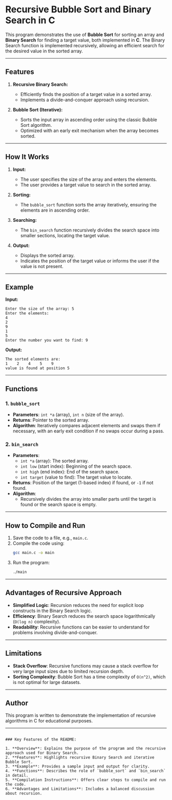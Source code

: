 
# Recursive Bubble Sort and Binary Search in C

This program demonstrates the use of **Bubble Sort** for sorting an array and **Binary Search** for finding a target value, both implemented in **C**. The Binary Search function is implemented recursively, allowing an efficient search for the desired value in the sorted array.

---

## Features

1. **Recursive Binary Search:**
   - Efficiently finds the position of a target value in a sorted array.
   - Implements a divide-and-conquer approach using recursion.

2. **Bubble Sort (Iterative):**
   - Sorts the input array in ascending order using the classic Bubble Sort algorithm.
   - Optimized with an early exit mechanism when the array becomes sorted.

---

## How It Works

1. **Input:**
   - The user specifies the size of the array and enters the elements.
   - The user provides a target value to search in the sorted array.

2. **Sorting:**
   - The `bubble_sort` function sorts the array iteratively, ensuring the elements are in ascending order.

3. **Searching:**
   - The `bin_search` function recursively divides the search space into smaller sections, locating the target value.

4. **Output:**
   - Displays the sorted array.
   - Indicates the position of the target value or informs the user if the value is not present.

---

## Example

**Input:**
```
Enter the size of the array: 5
Enter the elements:
4
2
9
1
5
Enter the number you want to find: 9
```

**Output:**
```
The sorted elements are:
1    2    4    5    9    
value is found at position 5
```

---

## Functions

### **1. `bubble_sort`**
- **Parameters**: `int *a` (array), `int n` (size of the array).
- **Returns**: Pointer to the sorted array.
- **Algorithm**: Iteratively compares adjacent elements and swaps them if necessary, with an early exit condition if no swaps occur during a pass.

### **2. `bin_search`**
- **Parameters**: 
  - `int *a` (array): The sorted array.
  - `int low` (start index): Beginning of the search space.
  - `int high` (end index): End of the search space.
  - `int target` (value to find): The target value to locate.
- **Returns**: Position of the target (1-based index) if found, or `-1` if not found.
- **Algorithm**:
  - Recursively divides the array into smaller parts until the target is found or the search space is empty.

---

## How to Compile and Run

1. Save the code to a file, e.g., `main.c`.
2. Compile the code using:
   ```bash
   gcc main.c -o main
   ```
3. Run the program:
   ```bash
   ./main
   ```

---

## Advantages of Recursive Approach

- **Simplified Logic**: Recursion reduces the need for explicit loop constructs in the Binary Search logic.
- **Efficiency**: Binary Search reduces the search space logarithmically (`O(log n)` complexity).
- **Readability**: Recursive functions can be easier to understand for problems involving divide-and-conquer.

---

## Limitations

- **Stack Overflow**: Recursive functions may cause a stack overflow for very large input sizes due to limited recursion depth.
- **Sorting Complexity**: Bubble Sort has a time complexity of `O(n^2)`, which is not optimal for large datasets.

---

## Author

This program is written to demonstrate the implementation of recursive algorithms in C for educational purposes.

---
```

### Key Features of the README:

1. **Overview**: Explains the purpose of the program and the recursive approach used for Binary Search.
2. **Features**: Highlights recursive Binary Search and iterative Bubble Sort.
3. **Example**: Provides a sample input and output for clarity.
4. **Functions**: Describes the role of `bubble_sort` and `bin_search` in detail.
5. **Compilation Instructions**: Offers clear steps to compile and run the code.
6. **Advantages and Limitations**: Includes a balanced discussion about recursion.